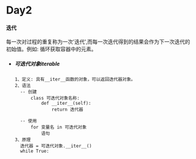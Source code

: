 # Day2

#### 迭代

​		每一次对过程的重复称为一次'迭代',而每一次迭代得到的结果会作为下一次迭代的初始值。例如: 循环获取容器中的元素。

- ##### 可迭代对象iterable

  ```
  1、定义: 具有__iter__函数的对象，可以返回迭代器对象。
  2、语法
  	-- 创建
  		class 可迭代对象名称:
  			def __iter__(self):
  				return 迭代器
  	
  	-- 使用
  		for 变量名 in 可迭代对象
  			语句
  3、原理
  	迭代器 = 可迭代对象.__iter__()
  	while True:
  		
  ```

  

